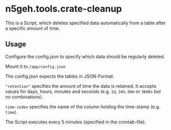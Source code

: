 # n5geh.tools.crate-cleanup
This is a Script, which deletes specified data automatically from a table after a specific amount of time.

## Usage
Configure the config.json to specify which data should be regularly deleted. 

Mount it to `/app/config.json`

The config.json expects the tables in JSON-Format.

`"retention"` specifies the amount of time the data is retained. It accepts values for days, hours, minutes and seconds (e.g. `1d`, `24h`, `60m` or `3600s` but no combinations).

`time-index` specifies the name of the column holding the time-stamp (e.g. `time`).

The Script executes every 5 minutes (specified in the crontab-file). 
